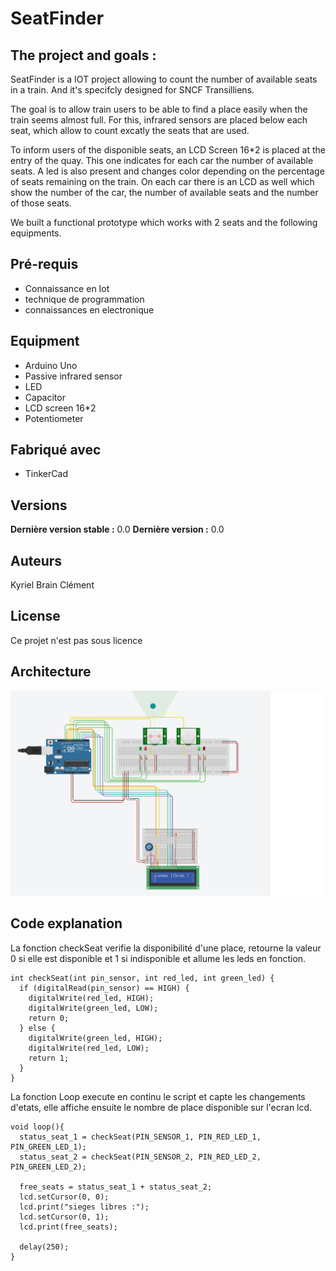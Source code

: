 # SeatFinder

## The project and goals :

SeatFinder is a IOT project allowing to count the number of available seats in a train. And it's specifcly designed for SNCF Transilliens.

The goal is to allow train users to be able to find a place easily when the train seems almost full.
For this, infrared sensors are placed below each seat, which allow to count excatly the seats that are used.

To inform users of the disponible seats, an LCD Screen 16*2 is placed at the entry of the quay. This one indicates for each car the number of available seats. A led is also present and changes color depending on the percentage of seats remaining on the train.
On each car there is an LCD as well which show the number of the car, the number of available seats and the number of those seats.

We built a functional prototype which works with 2 seats and the following equipments.

## Pré-requis

- Connaissance en Iot
- technique de programmation
- connaissances en electronique

## Equipment

* Arduino Uno
* Passive infrared sensor
* LED
* Capacitor
* LCD screen 16*2
* Potentiometer

## Fabriqué avec

- TinkerCad

## Versions
**Dernière version stable :** 0.0
**Dernière version :** 0.0

## Auteurs
Kyriel
Brain
Clément

## License

Ce projet n'est pas sous licence

## Architecture

![Alt](/images/circuit.png "Circuit")

## Code explanation

La fonction checkSeat verifie la disponibilité d'une place, retourne la valeur 0 si elle est disponible et 1 si indisponible et allume les leds en fonction.
```
int checkSeat(int pin_sensor, int red_led, int green_led) {
  if (digitalRead(pin_sensor) == HIGH) {
    digitalWrite(red_led, HIGH);
    digitalWrite(green_led, LOW);
    return 0;
  } else {
    digitalWrite(green_led, HIGH);
    digitalWrite(red_led, LOW);
    return 1;
  }
}
```
La fonction Loop execute en continu le script et capte les changements d'etats,
elle affiche ensuite le nombre de place disponible sur l'ecran lcd.

```
void loop(){
  status_seat_1 = checkSeat(PIN_SENSOR_1, PIN_RED_LED_1, PIN_GREEN_LED_1);
  status_seat_2 = checkSeat(PIN_SENSOR_2, PIN_RED_LED_2, PIN_GREEN_LED_2);
  
  free_seats = status_seat_1 + status_seat_2;
  lcd.setCursor(0, 0);
  lcd.print("sieges libres :");
  lcd.setCursor(0, 1);
  lcd.print(free_seats);
  
  delay(250);
}
```

